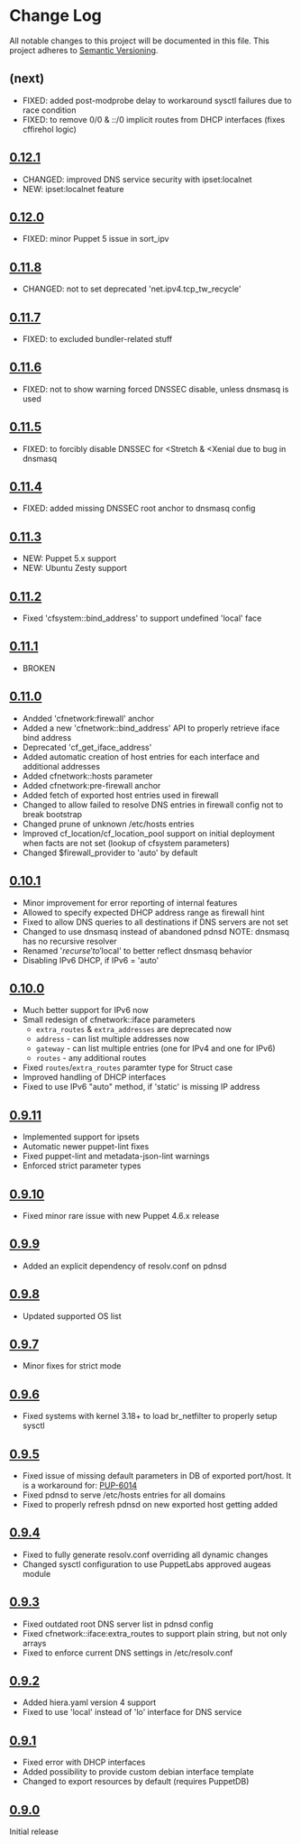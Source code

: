 # Change Log

All notable changes to this project will be documented in this file. This
project adheres to [Semantic Versioning](http://semver.org/).

## (next)
- FIXED: added post-modprobe delay to workaround sysctl failures due to race condition
- FIXED: to remove 0/0 & ::/0 implicit routes from DHCP interfaces (fixes cffirehol logic)

## [0.12.1](https://github.com/codingfuture/puppet-cfnetwork/releases/tag/v0.12.1)
- CHANGED: improved DNS service security with ipset:localnet
- NEW: ipset:localnet feature

## [0.12.0](https://github.com/codingfuture/puppet-cfnetwork/releases/tag/v0.12.0)
- FIXED: minor Puppet 5 issue in sort_ipv

## [0.11.8](https://github.com/codingfuture/puppet-cfnetwork/releases/tag/v0.11.8)
- CHANGED: not to set deprecated 'net.ipv4.tcp_tw_recycle'

## [0.11.7](https://github.com/codingfuture/puppet-cfnetwork/releases/tag/v0.11.7)
- FIXED: to excluded bundler-related stuff

## [0.11.6](https://github.com/codingfuture/puppet-cfnetwork/releases/tag/v0.11.6)
- FIXED: not to show warning forced DNSSEC disable, unless dnsmasq is used

## [0.11.5](https://github.com/codingfuture/puppet-cfnetwork/releases/tag/v0.11.5)
- FIXED: to forcibly disable DNSSEC for <Stretch & <Xenial due to bug in dnsmasq

## [0.11.4](https://github.com/codingfuture/puppet-cfnetwork/releases/tag/v0.11.4)
- FIXED: added missing DNSSEC root anchor to dnsmasq config

## [0.11.3](https://github.com/codingfuture/puppet-cfnetwork/releases/tag/v0.11.3)
- NEW: Puppet 5.x support
- NEW: Ubuntu Zesty support

## [0.11.2]
- Fixed 'cfsystem::bind_address' to support undefined 'local' face

## [0.11.1]
- BROKEN

## [0.11.0]
- Andded 'cfnetwork:firewall' anchor
- Added a new 'cfnetwork::bind_address' API to properly retrieve iface bind address
- Deprecated 'cf_get_iface_address'
- Added automatic creation of host entries for each interface and additional addresses
- Added cfnetwork::hosts parameter
- Added cfnetwork:pre-firewall anchor
- Added fetch of exported host entries used in firewall
- Changed to allow failed to resolve DNS entries in firewall config
    not to break bootstrap
- Changed prune of unknown /etc/hosts entries
- Improved cf_location/cf_location_pool support on initial deployment
    when facts are not set (lookup of cfsystem parameters)
- Changed $firewall_provider to 'auto' by default

## [0.10.1]
- Minor improvement for error reporting of internal features
- Allowed to specify expected DHCP address range as firewall hint
- Fixed to allow DNS queries to all destinations if DNS servers are not set
- Changed to use dnsmasq instead of abandoned pdnsd
    NOTE: dnsmasq has no recursive resolver
- Renamed '$recurse' to '$local' to better reflect dnsmasq behavior
- Disabling IPv6 DHCP, if IPv6 = 'auto'

## [0.10.0]
- Much better support for IPv6 now
- Small redesign of cfnetwork::iface parameters
    - `extra_routes` & `extra_addresses` are deprecated now
    - `address` - can list multiple addresses now
    - `gateway` - can list multiple entries (one for IPv4 and one for IPv6)
    - `routes` - any additional routes
- Fixed `routes`/`extra_routes` paramter type for Struct case
- Improved handling of DHCP interfaces
- Fixed to use IPv6 "auto" method, if 'static' is missing IP address

## [0.9.11]
- Implemented support for ipsets
- Automatic newer puppet-lint fixes
- Fixed puppet-lint and metadata-json-lint warnings
- Enforced strict parameter types

## [0.9.10]
- Fixed minor rare issue with new Puppet 4.6.x release

## [0.9.9]
- Added an explicit dependency of resolv.conf on pdnsd

## [0.9.8]
- Updated supported OS list

## [0.9.7]

- Minor fixes for strict mode

## [0.9.6]

- Fixed systems with kernel 3.18+ to load br_netfilter to properly setup sysctl

## [0.9.5]

- Fixed issue of missing default parameters in DB of exported port/host.
   It is a workaround for: [PUP-6014](https://tickets.puppetlabs.com/browse/PUP-6014)
- Fixed pdnsd to serve /etc/hosts entries for all domains
- Fixed to properly refresh pdnsd on new exported host getting added

## [0.9.4]

- Fixed to fully generate resolv.conf overriding all dynamic changes
- Changed sysctl configuration to use PuppetLabs approved augeas module

## [0.9.3]

- Fixed outdated root DNS server list in pdnsd config
- Fixed cfnetwork::iface:extra_routes to support plain string, but not only arrays
- Fixed to enforce current DNS settings in /etc/resolv.conf


## [0.9.2]

- Added hiera.yaml version 4 support
- Fixed to use 'local' instead of 'lo' interface for DNS service

## [0.9.1]

- Fixed error with DHCP interfaces
- Added possibility to provide custom debian interface template
- Changed to export resources by default (requires PuppetDB)

## [0.9.0]

Initial release

[0.11.2]: https://github.com/codingfuture/puppet-cfnetwork/releases/tag/v0.11.2
[0.11.1]: https://github.com/codingfuture/puppet-cfnetwork/releases/tag/v0.11.1
[0.11.0]: https://github.com/codingfuture/puppet-cfnetwork/releases/tag/v0.11.0
[0.10.1]: https://github.com/codingfuture/puppet-cfnetwork/releases/tag/v0.10.1
[0.10.0]: https://github.com/codingfuture/puppet-cfnetwork/releases/tag/v0.10.0
[0.9.11]: https://github.com/codingfuture/puppet-cfnetwork/releases/tag/v0.9.11
[0.9.10]: https://github.com/codingfuture/puppet-cfnetwork/releases/tag/v0.9.10
[0.9.9]: https://github.com/codingfuture/puppet-cfnetwork/releases/tag/v0.9.9
[0.9.8]: https://github.com/codingfuture/puppet-cfnetwork/releases/tag/v0.9.8
[0.9.7]: https://github.com/codingfuture/puppet-cfnetwork/releases/tag/v0.9.7
[0.9.6]: https://github.com/codingfuture/puppet-cfnetwork/releases/tag/v0.9.6
[0.9.5]: https://github.com/codingfuture/puppet-cfnetwork/releases/tag/v0.9.5
[0.9.4]: https://github.com/codingfuture/puppet-cfnetwork/releases/tag/v0.9.4
[0.9.3]: https://github.com/codingfuture/puppet-cfnetwork/releases/tag/v0.9.3
[0.9.2]: https://github.com/codingfuture/puppet-cfnetwork/releases/tag/v0.9.2
[0.9.1]: https://github.com/codingfuture/puppet-cfnetwork/releases/tag/v0.9.1
[0.9.0]: https://github.com/codingfuture/puppet-cfnetwork/releases/tag/v0.9.0
